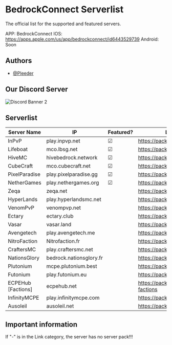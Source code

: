 # BedrockConnect Serverlist

The official list for the supported and featured servers.

APP: BedrockConnect 
IOS: https://apps.apple.com/us/app/bedrockconnect/id6443529739
Android: Soon

## Authors

- [@Pleeder](https://www.github.com/davidxdgm)


## Our Discord Server
![Discord Banner 2](https://discordapp.com/api/guilds/880891245306740807/widget.png?style=banner2)


## Serverlist

| Server Name        | IP                      | Featured? | Link (Serverpack) |
|--------------------|-------------------------|-----------|---------------------------------------------|
| InPvP              | play.inpvp.net          | &#9745;   | https://pack.bedrockhub.io/inpvp  
| Lifeboat           | mco.lbsg.net            | &#9745;   | https://pack.bedrockhub.io/lbsg
| HiveMC             | hivebedrock.network     | &#9745;   | https://pack.bedrockhub.io/hivemc
| CubeCraft          | mco.cubecraft.net       | &#9745;   | https://pack.bedrockhub.io/cubecraft
| PixelParadise      | play.pixelparadise.gg   | &#9745;   | https://pack.bedrockhub.io/pixelparadise
| NetherGames        | play.nethergames.org    | &#9745;   | https://pack.bedrockhub.io/nethergames
| Zeqa               | zeqa.net                |           | https://pack.bedrockhub.io/zeqa
| HyperLands         | play.hyperlandsmc.net   |           | https://pack.bedrockhub.io/hyperlands
| VenomPvP           | venompvp.net            |           | https://pack.bedrockhub.io/venompvp
| Ectary             | ectary.club             |           | https://pack.bedrockhub.io/ectary
| Vasar              | vasar.land              |           | https://pack.bedrockhub.io/vasar
| Avengetech         | play.avengetech.me      |           | https://pack.bedrockhub.io/avengetech
| NitroFaction       | Nitrofaction.fr         |           | https://pack.bedrockhub.io/nitrofaction
| CraftersMC         | play.craftersmc.net     |           | https://pack.bedrockhub.io/craftersmc
| NationsGlory       | bedrock.nationsglory.fr |           | https://pack.bedrockhub.io/NationsGlory
| Plutonium          | mcpe.plutonium.best     |           | https://pack.bedrockhub.io/plutonium
| Futonium           | play.futonium.eu        |           | https://pack.bedrockhub.io/futonium
| ECPEHub [Factions] | ecpehub.net             |           | https://pack.bedrockhub.io/ecpehub-factions
| InfinityMCPE       | play.infinitymcpe.com   |           | https://pack.bedrockhub.io/infinitymcpe
| Ausoleil           | ausoleil.net            |           | https://pack.bedrockhub.io/ausoleil


## Important information

If "-" is in the Link category, the server has no server pack!!!
